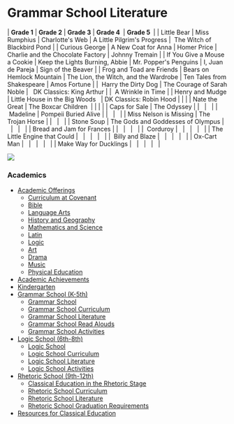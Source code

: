 # Grammar School Literature

| **<span>Grade 1</span>**  | **<span>Grade 2</span>**  | **<span>Grade 3</span>**  | **<span>Grade 4 </span>** | **<span>Grade 5 </span>** |
| <span>Little Bear</span>  | <span>Miss Rumphius</span>  | <span>Charlotte's Web</span>  | <span>A Little Pilgrim's Progress</span>  | <span><span> The Witch of Blackbird Pond</span></span>  |
| <span>Curious George</span>  | <span>A New Coat for Anna</span>  | <span>Homer Price</span>  | <span>Charlie and the Chocolate Factory</span>  | <span><span>Johnny Tremain</span></span>  |
| <span>If You Give a Mouse a Cookie</span>  | <span>Keep the Lights Burning, Abbie</span>  | <span>Mr. Popper's Penguins</span>  | <span><span>I, Juan de Pareja</span></span>  | <span><span>Sign of the Beaver</span></span>  |
| <span>Frog and Toad are Friends</span>  | <span>Bears on Hemlock Mountain</span>  | <span>The Lion, the Witch, and the Wardrobe</span>  | <span><span>Ten Tales from Shakespeare</span></span>  | <span><span>Amos Fortune</span></span>  |
| <span> Harry the Dirty Dog</span> | <span>The Courage of Sarah Noble</span>  | <span> <span> DK Classics: King Arthur</span></span> | <span></span>  | <span><span> A Wrinkle in Time</span></span>  |
| <span>Henry and Mudge</span>  | <span>Little House in the Big Woods
 </span> | <span><span>DK Classics: Robin Hood</span></span>  | <span></span>  | <span></span>  |
| <span>Nate the Great</span>  | <span>The Boxcar Children </span> |  <span></span>  | <span></span>  |  <span></span>  |
| <span>Caps for Sale</span>  | <span>The Odyssey</span>  | <span></span>  | <span> </span> | <span> </span> |
| <span> Madeline</span> | <span>Pompeii Buried Alive</span>  |  <span></span>  | <span> </span> | <span> </span> |
| <span>Miss Nelson is Missing</span>  | <span>The Trojan Horse</span>  | <span></span>  | <span> </span> | <span> </span> |
| <span>Stone Soup</span>  | <span>The Gods and Goddesses of Olympus</span>  | <span> </span> | <span> </span> | <span> </span> |
| <span>Bread and Jam for Frances</span>  | <span></span> | <span> </span> | <span> </span> | <span> </span> |
| <span> Corduroy</span> | <span> </span> | <span> </span> | <span> </span> | <span> </span> |
| <span>The Little Engine that Could</span>  | <span> </span> | <span> </span> | <span> </span> | <span> </span> |
| <span> Billy and Blaze</span> | <span> </span> | <span> </span> | <span> </span> | <span> </span> |
| <span>Ox-Cart Man</span>  | <span> </span> | <span> </span> | <span> </span> | <span> </span> |
| <span>Make Way for Ducklings</span>  | <span> </span> | <span> </span> | <span> </span> | <span> </span> |

![](http://www.covenantclassicalschool.org/uploads/grammarlitlist-W.jpg)

### Academics

*   [Academic Offerings](http://www.covenantclassicalschool.org/pages/page.asp?page_id=104567)
    *   [Curriculum at Covenant](http://www.covenantclassicalschool.org/curriculum)
    *   [Bible](http://www.covenantclassicalschool.org/pages/page.asp?page_id=104567)
    *   [Language Arts](http://www.covenantclassicalschool.org/pages/page.asp?page_id=104568)
    *   [History and Geography](http://www.covenantclassicalschool.org/pages/page.asp?page_id=104569)
    *   [Mathematics and Science](http://www.covenantclassicalschool.org/pages/page.asp?page_id=104570)
    *   [Latin](http://www.covenantclassicalschool.org/pages/page.asp?page_id=104721)
    *   [Logic](http://www.covenantclassicalschool.org/pages/page.asp?page_id=104572)
    *   [Art](http://www.covenantclassicalschool.org/pages/page.asp?page_id=151325)
    *   [Drama](http://www.covenantclassicalschool.org/pages/page.asp?page_id=151324)
    *   [Music](http://www.covenantclassicalschool.org/pages/page.asp?page_id=104573)
    *   [Physical Education](http://www.covenantclassicalschool.org/pages/page.asp?page_id=104574)
*   [Academic Achievements](http://www.covenantclassicalschool.org/pages/page.asp?page_id=151308)
*   [Kindergarten](http://www.covenantclassicalschool.org/kindergarten)
*   [Grammar School (K-5th)](http://www.covenantclassicalschool.org/pages/page.asp?page_id=98010)
    *   [Grammar School](http://www.covenantclassicalschool.org/grammar)
    *   [Grammar School Curriculum](http://www.covenantclassicalschool.org/pages/page.asp?page_id=98011)
    *   [Grammar School Literature](http://www.covenantclassicalschool.org/pages/page.asp?page_id=99340)
    *   [Grammar School Read Alouds](http://www.covenantclassicalschool.org/pages/page.asp?page_id=102886)
    *   [Grammar School Activities](http://www.covenantclassicalschool.org/pages/page.asp?page_id=98012)
*   [Logic School (6th-8th)](http://www.covenantclassicalschool.org/pages/page.asp?page_id=98133)
    *   [Logic School](http://www.covenantclassicalschool.org/logic-school)
    *   [Logic School Curriculum](http://www.covenantclassicalschool.org/pages/page.asp?page_id=98134)
    *   [Logic School Literature](http://www.covenantclassicalschool.org/pages/page.asp?page_id=99341)
    *   [Logic School Activities](http://www.covenantclassicalschool.org/pages/page.asp?page_id=98135)
*   [Rhetoric School (9th-12th)](http://www.covenantclassicalschool.org/pages/page.asp?page_id=98136)
    *   [Classical Education in the Rhetoric Stage](http://www.covenantclassicalschool.org/pages/page.asp?page_id=98136)
    *   [Rhetoric School Curriculum](http://www.covenantclassicalschool.org/pages/page.asp?page_id=98137)
    *   [Rhetoric School Literature](http://www.covenantclassicalschool.org/pages/page.asp?page_id=112638)
    *   [Rhetoric School Graduation Requirements](http://www.covenantclassicalschool.org/pages/page.asp?page_id=172045)
*   [Resources for Classical Education](http://www.covenantclassicalschool.org/resources)